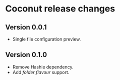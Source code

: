 # Coconut release changes

## Version 0.0.1
- Single file configuration preview.

## Version 0.1.0
- Remove Hashie dependency.
- Add *folder flavour* support.
